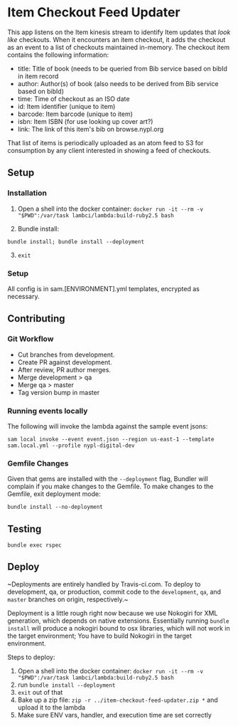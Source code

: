 # Item Checkout Feed Updater

This app listens on the Item kinesis stream to identify Item updates that *look like* checkouts. When it encounters an item checkout, it adds the checkout as an event to a list of checkouts maintained in-memory. The checkout item contains the following information:

 * title: Title of book (needs to be queried from Bib service based on bibId in item record
 * author: Author(s) of book (also needs to be derived from Bib service based on bibId)
 * time: Time of checkout as an ISO date
 * id: Item identifier (unique to item)
 * barcode: Item barcode (unique to item)
 * isbn: Item ISBN (for use looking up cover art?)
 * link: The link of this item's bib on browse.nypl.org

 That list of items is periodically uploaded as an atom feed to S3 for consumption by any client interested in showing a feed of checkouts.

## Setup
### Installation

1. Open a shell into the docker container:
`docker run -it --rm -v "$PWD":/var/task lambci/lambda:build-ruby2.5 bash`

2. Bundle install:

```
bundle install; bundle install --deployment
```
3. `exit`

### Setup

All config is in sam.[ENVIRONMENT].yml templates, encrypted as necessary.

## Contributing

### Git Workflow

 * Cut branches from development.
 * Create PR against development.
 * After review, PR author merges.
 * Merge development > qa
 * Merge qa > master
 * Tag version bump in master

### Running events locally

The following will invoke the lambda against the sample event jsons:

```
sam local invoke --event event.json --region us-east-1 --template sam.local.yml --profile nypl-digital-dev
```

### Gemfile Changes

Given that gems are installed with the `--deployment` flag, Bundler will complain if you make changes to the Gemfile. To make changes to the Gemfile, exit deployment mode:

```
bundle install --no-deployment
```

## Testing

```
bundle exec rspec
```

## Deploy

~Deployments are entirely handled by Travis-ci.com. To deploy to development, qa, or production, commit code to the `development`, `qa`, and `master` branches on origin, respectively.~

Deployment is a little rough right now because we use Nokogiri for XML generation, which depends on native extensions. Essentially running `bundle install` will produce a nokogiri bound to osx libraries, which will not work in the target environment; You have to build Nokogiri in the target environment.

Steps to deploy:

1. Open a shell into the docker container: `docker run -it --rm -v "$PWD":/var/task lambci/lambda:build-ruby2.5 bash`
1. run `bundle install --deployment`
1. `exit` out of that
1. Bake up a zip file: `zip -r ../item-checkout-feed-updater.zip *` and upload it to the lambda
1. Make sure ENV vars, handler, and execution time are set correctly
